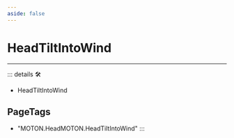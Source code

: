 ```yaml
---
aside: false
---
```

# HeadTiltIntoWind

---

<!-- =================================================== -->
<!-- =================================================== -->
<!-- =================================================== -->
<!-- =================================================== -->
<!-- =================================================== -->
::: details 🛠

- HeadTiltIntoWind

<h2>PageTags</h2>

- "MOTON.HeadMOTON.HeadTiltIntoWind"
:::
